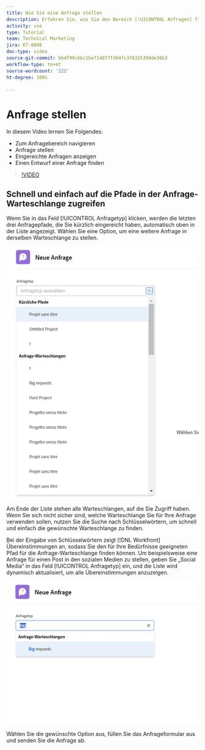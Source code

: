 ```yaml
---
title: Wie Sie eine Anfrage stellen
description: Erfahren Sie, wie Sie den Bereich [!UICONTROL Anfragen] finden und eine Anfrage stellen können. Dann erfahren Sie, wie Sie eingereichte Anfragen und Entwurfsanfragen einsehen können.
activity: use
type: Tutorial
team: Technical Marketing
jira: KT-8806
doc-type: video
source-git-commit: bbdf99c6bc1be714077fd94fc3f8325394de36b3
workflow-type: tm+mt
source-wordcount: '222'
ht-degree: 100%

---
```


# Anfrage stellen

In diesem Video lernen Sie Folgendes:

* Zum Anfragebereich navigieren
* Anfrage stellen
* Eingereichte Anfragen anzeigen
* Einen Entwurf einer Anfrage finden

>[!VIDEO](https://video.tv.adobe.com/v/3470919/?quality=12&learn=on&enablevpops=1&captions=ger)

## Schnell und einfach auf die Pfade in der Anfrage-Warteschlange zugreifen

Wenn Sie in das Feld [!UICONTROL Anfragetyp] klicken, werden die letzten drei Anfragepfade, die Sie kürzlich eingereicht haben, automatisch oben in der Liste angezeigt. Wählen Sie eine Option, um eine weitere Anfrage in derselben Warteschlange zu stellen.

![Das Anfragetyp-Menü zeigt eine Liste der letzten Anfragepfade](assets/collaborator-fundamentals-1.png)

Am Ende der Liste stehen alle Warteschlangen, auf die Sie Zugriff haben. Wenn Sie sich nicht sicher sind, welche Warteschlange Sie für Ihre Anfrage verwenden sollen, nutzen Sie die Suche nach Schlüsselwörtern, um schnell und einfach die gewünschte Warteschlange zu finden.

Bei der Eingabe von Schlüsselwörtern zeigt [!DNL Workfront] Übereinstimmungen an, sodass Sie den für Ihre Bedürfnisse geeigneten Pfad für die Anfrage-Warteschlange finden können. Um beispielsweise eine Anfrage für einen Post in den sozialen Medien zu stellen, geben Sie „Social Media“ in das Feld [!UICONTROL Anfragetyp] ein, und die Liste wird dynamisch aktualisiert, um alle Übereinstimmungen anzuzeigen.

![Anfragetyp-Menü mit einem Wort, das in das Feld eingegeben wird, um die letzten Anfragepfade anzuzeigen](assets/collaborator-fundamentals-2.png)

Wählen Sie die gewünschte Option aus, füllen Sie das Anfrageformular aus und senden Sie die Anfrage ab.

<!--
Learn more
Requests area overview
Create and submit Workfront requests
Guides
Make a work request
-->
